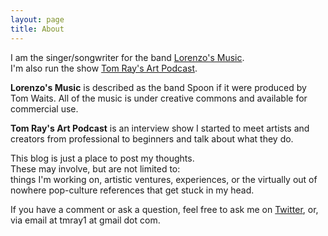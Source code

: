 ```yaml
---
layout: page
title: About
---
```

I am the singer/songwriter for the band [Lorenzo's Music](https://www.lorenzosmusic.com).<br/>
I'm also run the show [Tom Ray's Art Podcast](https://www.tomrayswebsite.com).

**Lorenzo's Music** is described as the band Spoon if it were produced by Tom Waits.
All of the music is under creative commons and available for commercial use.

**Tom Ray's Art Podcast** is an interview show I started to meet artists and creators from professional to beginners and talk about what they do.

This blog is just a place to post my thoughts.<br/>
These may involve, but are not limited to:<br/>
things I'm working on, artistic ventures, experiences, or the virtually out of nowhere pop-culture references that get stuck in my head.

If you have a comment or ask a question, feel free to ask me on [Twitter](https://twitter.com/tmray), or, via email at tmray1 at gmail dot com.
